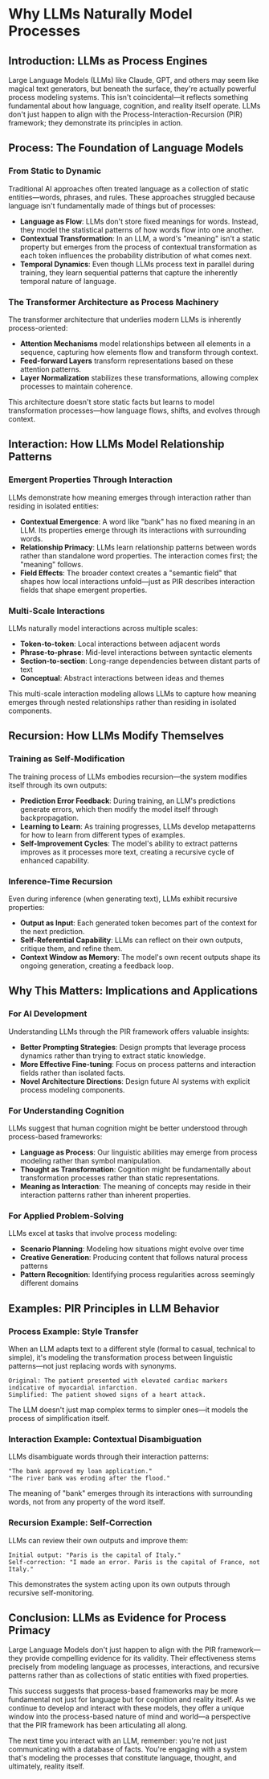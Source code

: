 # Why LLMs Naturally Model Processes

## Introduction: LLMs as Process Engines

Large Language Models (LLMs) like Claude, GPT, and others may seem like magical text generators, but beneath the surface, they're actually powerful process modeling systems. This isn't coincidental—it reflects something fundamental about how language, cognition, and reality itself operate. LLMs don't just happen to align with the Process-Interaction-Recursion (PIR) framework; they demonstrate its principles in action.

## Process: The Foundation of Language Models

### From Static to Dynamic

Traditional AI approaches often treated language as a collection of static entities—words, phrases, and rules. These approaches struggled because language isn't fundamentally made of things but of processes:

- **Language as Flow**: LLMs don't store fixed meanings for words. Instead, they model the statistical patterns of how words flow into one another.
- **Contextual Transformation**: In an LLM, a word's "meaning" isn't a static property but emerges from the process of contextual transformation as each token influences the probability distribution of what comes next.
- **Temporal Dynamics**: Even though LLMs process text in parallel during training, they learn sequential patterns that capture the inherently temporal nature of language.

### The Transformer Architecture as Process Machinery

The transformer architecture that underlies modern LLMs is inherently process-oriented:

- **Attention Mechanisms** model relationships between all elements in a sequence, capturing how elements flow and transform through context.
- **Feed-forward Layers** transform representations based on these attention patterns.
- **Layer Normalization** stabilizes these transformations, allowing complex processes to maintain coherence.

This architecture doesn't store static facts but learns to model transformation processes—how language flows, shifts, and evolves through context.

## Interaction: How LLMs Model Relationship Patterns

### Emergent Properties Through Interaction

LLMs demonstrate how meaning emerges through interaction rather than residing in isolated entities:

- **Contextual Emergence**: A word like "bank" has no fixed meaning in an LLM. Its properties emerge through its interactions with surrounding words.
- **Relationship Primacy**: LLMs learn relationship patterns between words rather than standalone word properties. The interaction comes first; the "meaning" follows.
- **Field Effects**: The broader context creates a "semantic field" that shapes how local interactions unfold—just as PIR describes interaction fields that shape emergent properties.

### Multi-Scale Interactions

LLMs naturally model interactions across multiple scales:

- **Token-to-token**: Local interactions between adjacent words
- **Phrase-to-phrase**: Mid-level interactions between syntactic elements
- **Section-to-section**: Long-range dependencies between distant parts of text
- **Conceptual**: Abstract interactions between ideas and themes

This multi-scale interaction modeling allows LLMs to capture how meaning emerges through nested relationships rather than residing in isolated components.

## Recursion: How LLMs Modify Themselves

### Training as Self-Modification

The training process of LLMs embodies recursion—the system modifies itself through its own outputs:

- **Prediction Error Feedback**: During training, an LLM's predictions generate errors, which then modify the model itself through backpropagation.
- **Learning to Learn**: As training progresses, LLMs develop metapatterns for how to learn from different types of examples.
- **Self-Improvement Cycles**: The model's ability to extract patterns improves as it processes more text, creating a recursive cycle of enhanced capability.

### Inference-Time Recursion

Even during inference (when generating text), LLMs exhibit recursive properties:

- **Output as Input**: Each generated token becomes part of the context for the next prediction.
- **Self-Referential Capability**: LLMs can reflect on their own outputs, critique them, and refine them.
- **Context Window as Memory**: The model's own recent outputs shape its ongoing generation, creating a feedback loop.

## Why This Matters: Implications and Applications

### For AI Development

Understanding LLMs through the PIR framework offers valuable insights:

- **Better Prompting Strategies**: Design prompts that leverage process dynamics rather than trying to extract static knowledge.
- **More Effective Fine-tuning**: Focus on process patterns and interaction fields rather than isolated facts.
- **Novel Architecture Directions**: Design future AI systems with explicit process modeling components.

### For Understanding Cognition

LLMs suggest that human cognition might be better understood through process-based frameworks:

- **Language as Process**: Our linguistic abilities may emerge from process modeling rather than symbol manipulation.
- **Thought as Transformation**: Cognition might be fundamentally about transformation processes rather than static representations.
- **Meaning as Interaction**: The meaning of concepts may reside in their interaction patterns rather than inherent properties.

### For Applied Problem-Solving

LLMs excel at tasks that involve process modeling:

- **Scenario Planning**: Modeling how situations might evolve over time
- **Creative Generation**: Producing content that follows natural process patterns
- **Pattern Recognition**: Identifying process regularities across seemingly different domains

## Examples: PIR Principles in LLM Behavior

### Process Example: Style Transfer

When an LLM adapts text to a different style (formal to casual, technical to simple), it's modeling the transformation process between linguistic patterns—not just replacing words with synonyms.

```
Original: The patient presented with elevated cardiac markers indicative of myocardial infarction.
Simplified: The patient showed signs of a heart attack.
```

The LLM doesn't just map complex terms to simpler ones—it models the process of simplification itself.

### Interaction Example: Contextual Disambiguation

LLMs disambiguate words through their interaction patterns:

```
"The bank approved my loan application."
"The river bank was eroding after the flood."
```

The meaning of "bank" emerges through its interactions with surrounding words, not from any property of the word itself.

### Recursion Example: Self-Correction

LLMs can review their own outputs and improve them:

```
Initial output: "Paris is the capital of Italy."
Self-correction: "I made an error. Paris is the capital of France, not Italy."
```

This demonstrates the system acting upon its own outputs through recursive self-monitoring.

## Conclusion: LLMs as Evidence for Process Primacy

Large Language Models don't just happen to align with the PIR framework—they provide compelling evidence for its validity. Their effectiveness stems precisely from modeling language as processes, interactions, and recursive patterns rather than as collections of static entities with fixed properties.

This success suggests that process-based frameworks may be more fundamental not just for language but for cognition and reality itself. As we continue to develop and interact with these models, they offer a unique window into the process-based nature of mind and world—a perspective that the PIR framework has been articulating all along.

The next time you interact with an LLM, remember: you're not just communicating with a database of facts. You're engaging with a system that's modeling the processes that constitute language, thought, and ultimately, reality itself.
